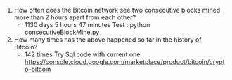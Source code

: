 1) How often does the Bitcoin network see two consecutive blocks mined more than 2 hours apart from each other? 
   - 1130 days 5 hours 47 minutes
Test : python consecutiveBlockMine.py
2) How many times has the above happened so far in the history of Bitcoin?
   - 142 times
Try Sql code with current one https://console.cloud.google.com/marketplace/product/bitcoin/crypto-bitcoin
